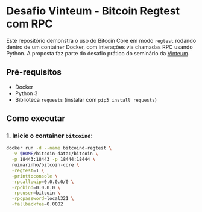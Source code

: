 # Desafio Vinteum - Bitcoin Regtest com RPC

Este repositório demonstra o uso do Bitcoin Core em modo `regtest` rodando dentro de um container Docker, com interações via 
chamadas RPC usando Python. A proposta faz parte do desafio prático do seminário da [Vinteum](https://vinteum.io/).

## Pré-requisitos

- Docker
- Python 3
- Biblioteca `requests` (instalar com `pip3 install requests`)

## Como executar

### 1. Inicie o container `bitcoind`:

```bash
docker run -d --name bitcoind-regtest \
  -v $HOME/bitcoin-data:/bitcoin \
  -p 18443:18443 -p 18444:18444 \
  ruimarinho/bitcoin-core \
  -regtest=1 \
  -printtoconsole \
  -rpcallowip=0.0.0.0/0 \
  -rpcbind=0.0.0.0 \
  -rpcuser=bitcoin \
  -rpcpassword=local321 \
  -fallbackfee=0.0002

